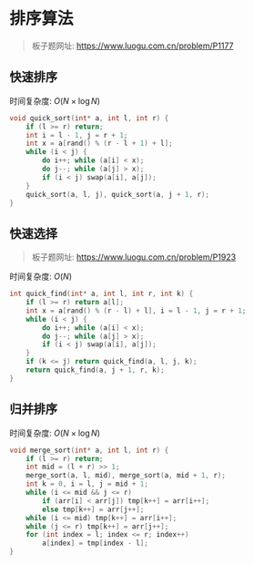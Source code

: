 # 排序算法

> 板子题网址: https://www.luogu.com.cn/problem/P1177

## 快速排序

时间复杂度: $O(N \times \log N)$

```cpp
void quick_sort(int* a, int l, int r) {
    if (l >= r) return;
    int i = l - 1, j = r + 1;
    int x = a[rand() % (r - l + 1) + l];
    while (i < j) {
        do i++; while (a[i] < x);
        do j--; while (a[j] > x);
        if (i < j) swap(a[i], a[j]);
    }
    quick_sort(a, l, j), quick_sort(a, j + 1, r);
}
```

## 快速选择

> 板子题网址: https://www.luogu.com.cn/problem/P1923

时间复杂度: $O(N)$

```cpp
int quick_find(int* a, int l, int r, int k) {
    if (l >= r) return a[l];
    int x = a[rand() % (r - l) + l], i = l - 1, j = r + 1;
    while (i < j) {
        do i++; while (a[i] < x);
        do j--; while (a[j] > x);
        if (i < j) swap(a[i], a[j]);
    }
    if (k <= j) return quick_find(a, l, j, k);
    return quick_find(a, j + 1, r, k);
}
```

## 归并排序

时间复杂度: $O(N \times \log N)$

```cpp
void merge_sort(int* a, int l, int r) {
    if (l >= r) return;
    int mid = (l + r) >> 1;
    merge_sort(a, l, mid), merge_sort(a, mid + 1, r);
    int k = 0, i = l, j = mid + 1;
    while (i <= mid && j <= r)
        if (arr[i] < arr[j]) tmp[k++] = arr[i++];
        else tmp[k++] = arr[j++];
    while (i <= mid) tmp[k++] = arr[i++];
    while (j <= r) tmp[k++] = arr[j++];
    for (int index = l; index <= r; index++)
        a[index] = tmp[index - l];
}
```
